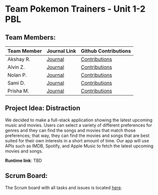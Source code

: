 # Team Pokemon Trainers - Unit 1-2 PBL
## Team Members:
| Team Member | Journal Link | Github Contributions |
| --- | ----------- | ----------- |
| Akshay R. | [Journal](https://docs.google.com/document/d/1ukhc3TYFyQycQntN6MXiD803b-iatn8rK7GAcw4ClwI/edit?usp=sharing) | [Contributions](https://github.com/alvinzhengq/AP-CSA/commits?author=Akshay-Rohatgi) |
| Alvin Z. | [Journal]() | [Contributions](https://github.com/alvinzhengq/AP-CSA/commits?author=alvinzhengq) | 
| Nolan P. | [Journal]() | [Contributions](https://github.com/alvinzhengq/AP-CSA/commits?author=nolanplatt) |
| Sami D. | [Journal]() | [Contributions](https://github.com/alvinzhengq/AP-CSA/commits?author=SamiDeshatty) |
| Prisha M. | [Journal](https://padlet.com/prishamaiti/v5cwhihorrhhgnp5) | [Contributions](https://github.com/alvinzhengq/AP-CSA/commits?author=PrishaMaiti) |

## Project Idea: Distraction
We decided to make a full-stack application showing the latest upcoming music and movies. Users can select a variety of different preferences for genres and they can find the songs and movies that match those preferences; that way, they can find the movies and songs that are best suited for their own interests in a short amount of time. Our app will use APIs such as IMDB, Spotify, and Apple Music to fetch the latest upcoming movies and songs.

**Runtime link**: TBD

## Scrum Board:
The Scrum board with all tasks and issues is located [here](https://github.com/alvinzhengq/AP-CSA/projects/1).